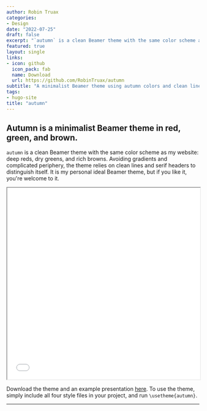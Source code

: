 ```yaml
---
author: Robin Truax
categories:
- Design
date: "2022-07-25"
draft: false
excerpt: "`autumn` is a clean Beamer theme with the same color scheme as my website: deep reds, dry greens, and rich browns. Avoiding gradients and complicated periphery, the theme relies on clean lines and serif headers to distinguish itself. It is my personal ideal Beamer theme, but if you like it, you're welcome to it."
featured: true
layout: single
links:
- icon: github
  icon_pack: fab
  name: Download
  url: https://github.com/RobinTruax/autumn
subtitle: "A minimalist Beamer theme using autumn colors and clean lines."
tags:
- hugo-site
title: "autumn"
---
```


## Autumn is a minimalist Beamer theme in red, green, and brown.

`autumn` is a clean Beamer theme with the same color scheme as my website: deep reds, dry greens, and rich browns. Avoiding gradients and complicated periphery, the theme relies on clean lines and serif headers to distinguish itself. It is my personal ideal Beamer theme, but if you like it, you're welcome to it.

<iframe src="autumn-theme-example.pdf" width="100%" height="500px">
</iframe>

Download the theme and an example presentation [here](https://github.com/RobinTruax/autumn). To use the theme, simply include all four style files in your project, and run `\usetheme{autumn}`. 

---